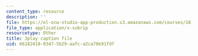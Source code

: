 ```yaml
---
content_type: resource
description: ''
file: https://ol-ocw-studio-app-production.s3.amazonaws.com/courses/18-03sc-differential-equations-fall-2011/6618241803475b29aafca2ca70e91fdf_JbuG6u2ko_0.vtt
file_type: application/x-subrip
resourcetype: Other
title: 3play caption file
uid: 66182418-0347-5b29-aafc-a2ca70e91fdf
---
```

